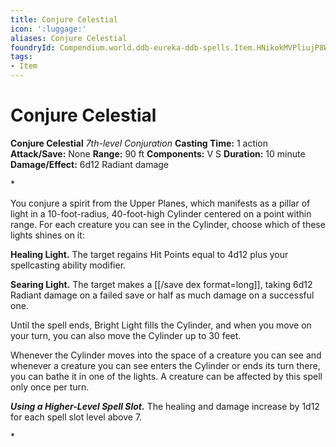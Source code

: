 ```yaml
---
title: Conjure Celestial
icon: ':luggage:'
aliases: Conjure Celestial
foundryId: Compendium.world.ddb-eureka-ddb-spells.Item.HNikokMVPliujP8W
tags:
- Item
---
```


# Conjure Celestial

**Conjure Celestial**
_7th-level Conjuration_
**Casting Time:** 1 action
**Attack/Save:** None
**Range:** 90 ft
**Components:** V S
**Duration:** 10 minute
**Damage/Effect:** 6d12 Radiant damage

*<p>You conjure a spirit from the Upper Planes, which manifests as a pillar of light in a 10-foot-radius, 40-foot-high Cylinder centered on a point within range. For each creature you can see in the Cylinder, choose which of these lights shines on it:

**Healing Light.** The target regains Hit Points equal to 4d12 plus your spellcasting ability modifier.

**Searing Light.** The target makes a [[/save dex format=long]], taking 6d12 Radiant damage on a failed save or half as much damage on a successful one.

Until the spell ends, Bright Light fills the Cylinder, and when you move on your turn, you can also move the Cylinder up to 30 feet.

Whenever the Cylinder moves into the space of a creature you can see and whenever a creature you can see enters the Cylinder or ends its turn there, you can bathe it in one of the lights. A creature can be affected by this spell only once per turn.

***Using a Higher-Level Spell Slot.*** The healing and damage increase by 1d12 for each spell slot level above 7.</p>*